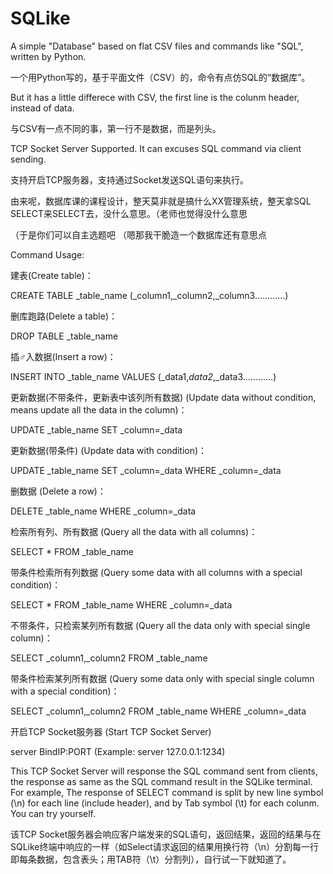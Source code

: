 # SQLike
 A simple "Database" based on flat CSV files and commands like "SQL", written by Python.
 
 一个用Python写的，基于平面文件（CSV）的，命令有点仿SQL的“数据库”。

But it has a little differece with CSV, the first line is the colunm header, instead of data.

与CSV有一点不同的事，第一行不是数据，而是列头。

TCP Socket Server Supported. It can excuses SQL command via client sending.

支持开启TCP服务器，支持通过Socket发送SQL语句来执行。


由来呢，数据库课的课程设计，整天莫非就是搞什么XX管理系统，整天拿SQL SELECT来SELECT去，没什么意思。（老师也觉得没什么意思

（于是你们可以自主选题吧 （嗯那我干脆造一个数据库还有意思点


Command Usage:


建表(Create table)：

CREATE TABLE _table_name (_column1,_column2,_column3…………)


删库跑路(Delete a table)：

DROP TABLE _table_name


插♂入数据(Insert a row)：

INSERT INTO _table_name VALUES (_data1,_data2_,_data3…………)


更新数据(不带条件，更新表中该列所有数据) (Update data without condition, means update all the data in the column)：

UPDATE _table_name SET _column=_data


更新数据(带条件) (Update data with condition)：

UPDATE _table_name SET _column=_data WHERE _column=_data


删数据 (Delete a row)：

DELETE _table_name WHERE _column=_data


检索所有列、所有数据 (Query all the data with all columns)：

SELECT * FROM _table_name


带条件检索所有列数据 (Query some data with all columns with a special condition)：

SELECT * FROM _table_name WHERE _column=_data


不带条件，只检索某列所有数据 (Query all the data only with special single column)：

SELECT _column1,_column2 FROM _table_name


带条件检索某列所有数据 (Query some data only with special single column with a special condition)：

SELECT _column1,_column2 FROM _table_name WHERE _column=_data

开启TCP Socket服务器 (Start TCP Socket Server)

server BindIP:PORT (Example: server 127.0.0.1:1234)

This TCP Socket Server will response the SQL command sent from clients, the response as same as the SQL command result in the SQLike terminal. For example, The response of SELECT command is split by new line symbol (\n) for each line (include header), and by Tab symbol (\t) for each colunm. You can try yourself.

该TCP Socket服务器会响应客户端发来的SQL语句，返回结果，返回的结果与在SQLike终端中响应的一样（如Select请求返回的结果用换行符（\n）分割每一行即每条数据，包含表头；用TAB符（\t）分割列），自行试一下就知道了。


